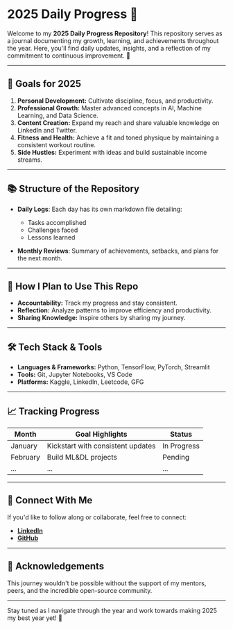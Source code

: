 # 2025 Daily Progress 🚀

Welcome to my **2025 Daily Progress Repository**! This repository serves as a journal documenting my growth, learning, and achievements throughout the year. Here, you'll find daily updates, insights, and a reflection of my commitment to continuous improvement. 💪

---

## 🎯 **Goals for 2025**

1. **Personal Development:** Cultivate discipline, focus, and productivity.
2. **Professional Growth:** Master advanced concepts in AI, Machine Learning, and Data Science.
3. **Content Creation:** Expand my reach and share valuable knowledge on LinkedIn and Twitter.
4. **Fitness and Health:** Achieve a fit and toned physique by maintaining a consistent workout routine.
5. **Side Hustles:** Experiment with ideas and build sustainable income streams.

---

## 📚 **Structure of the Repository**

- **Daily Logs**: Each day has its own markdown file detailing:
  - Tasks accomplished
  - Challenges faced
  - Lessons learned

- **Monthly Reviews**: Summary of achievements, setbacks, and plans for the next month.

---

## 🔧 **How I Plan to Use This Repo**

- **Accountability:** Track my progress and stay consistent.
- **Reflection:** Analyze patterns to improve efficiency and productivity.
- **Sharing Knowledge:** Inspire others by sharing my journey.

---

## 🛠️ **Tech Stack & Tools**

- **Languages & Frameworks:** Python, TensorFlow, PyTorch, Streamlit
- **Tools:** Git, Jupyter Notebooks, VS Code
- **Platforms:** Kaggle, LinkedIn, Leetcode, GFG

---

## 📈 **Tracking Progress**

| Month      | Goal Highlights                      | Status    |
|------------|-------------------------------------|-----------|
| January    | Kickstart with consistent updates   | In Progress |
| February   | Build ML&DL projects                | Pending    |
| ...        | ...                                 | ...       |

---

## 🤝 **Connect With Me**

If you'd like to follow along or collaborate, feel free to connect:

- **[LinkedIn](https://linkedin.com/in/sarthakmangalmurti)**
- **[GitHub](https://github.com/Sarthakcreate)**

---

## 🙌 **Acknowledgements**

This journey wouldn't be possible without the support of my mentors, peers, and the incredible open-source community.

---

Stay tuned as I navigate through the year and work towards making 2025 my best year yet! 🌟
